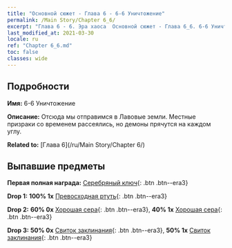 ```yaml
---
title: "Основной сюжет - Глава 6 - 6-6 Уничтожение"
permalink: /Main Story/Chapter 6_6/
excerpt: "Глава 6 - 6. Эра хаоса  Основной сюжет - Глава 6_6. 6-6 Уничтожение"
last_modified_at: 2021-03-30
locale: ru
ref: "Chapter 6_6.md"
toc: false
classes: wide
---
```


## Подробности

 **Имя:** 6-6 Уничтожение

 **Описание:** Отсюда мы отправимся в Лавовые земли. Местные призраки со временем рассеялись, но демоны прячутся на каждом углу.

 **Related to:** [Глава 6](/ru/Main Story/Chapter 6/)

## Выпавшие предметы

 **Первая полная награда:** [Серебряный ключ](/ru/Items/con_693/){: .btn .btn--era3}

 **Drop 1:** **100% 1x** [Превосходная ртуть](/ru/Items/mat_21/){: .btn .btn--era3}

 **Drop 2:** **60% 0x** [Хорошая сера](/ru/Items/mat_15/){: .btn .btn--era3}, **40% 1x** [Хорошая сера](/ru/Items/mat_15/){: .btn .btn--era3}

 **Drop 3:** **50% 0x** [Свиток заклинания](/ru/Items/con_694/){: .btn .btn--era3}, **50% 1x** [Свиток заклинания](/ru/Items/con_694/){: .btn .btn--era3}

